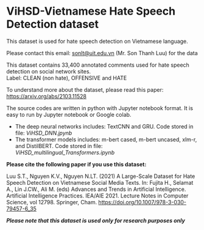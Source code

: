 # ViHSD-Vietnamese Hate Speech Detection dataset
This dataset is used for hate speech detection on Vietnamese language.   

Please contact this email: sonlt@uit.edu.vn (Mr. Son Thanh Luu) for the data    

This dataset contains 33,400 annotated comments used for hate speech detection on social network sites.  
Label: CLEAN (non hate), OFFENSIVE and HATE

To understand more about the dataset, please read this paper: https://arxiv.org/abs/2103.11528

The source codes are written in python with Jupyter notebook format. It is easy to run by Jupyter notebook or Google colab. 

- The deep neural networks includes: TextCNN and GRU. Code stored in file: _ViHSD_DNN.jpynb_    
- The transformer models includes: m-bert cased, m-bert uncased, xlm-r, and DistilBERT. Code stored in file: _ViHSD_multilingual_Transformers.ipynb_    

**Please cite the following paper if you use this dataset:**

Luu S.T., Nguyen K.V., Nguyen N.LT. (2021) A Large-Scale Dataset for Hate Speech Detection on Vietnamese Social Media Texts. In: Fujita H., Selamat A., Lin J.CW., Ali M. (eds) Advances and Trends in Artificial Intelligence. Artificial Intelligence Practices. IEA/AIE 2021. Lecture Notes in Computer Science, vol 12798. Springer, Cham. https://doi.org/10.1007/978-3-030-79457-6_35

**_Please note that this dataset is used only for research purposes only_**
